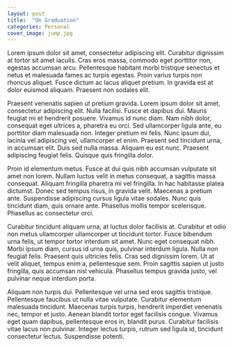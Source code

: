 ```yaml
---
layout: post
title:  "On Graduation"
categories: Personal
cover_image: jump.jpg
---
```


Lorem ipsum dolor sit amet, consectetur adipiscing elit. Curabitur dignissim at tortor sit amet iaculis. Cras eros massa, commodo eget porttitor non, egestas accumsan arcu. Pellentesque habitant morbi tristique senectus et netus et malesuada fames ac turpis egestas. Proin varius turpis non rhoncus aliquet. Fusce dictum ac lacus aliquet pretium. In gravida est at dolor euismod aliquam. Praesent non sodales elit.

Praesent venenatis sapien ut pretium gravida. Lorem ipsum dolor sit amet, consectetur adipiscing elit. Nulla facilisi. Fusce et dapibus dui. Mauris feugiat mi et hendrerit posuere. Vivamus id nunc diam. Nam nibh dolor, consequat eget ultrices a, pharetra eu orci. Sed ullamcorper ligula ante, eu porttitor diam malesuada non. Integer pretium mi felis. Nunc ipsum dui, lacinia vel adipiscing vel, ullamcorper et enim. Praesent sed tincidunt urna, in accumsan elit. Duis sed nulla massa. Aliquam eu est nunc. Praesent adipiscing feugiat felis. Quisque quis fringilla dolor.

Proin id elementum metus. Fusce at dui quis nibh accumsan vulputate sit amet non lorem. Nullam luctus velit in metus consequat, a sagittis massa consequat. Aliquam fringilla pharetra mi vel fringilla. In hac habitasse platea dictumst. Donec sed tempus risus, in gravida velit. Maecenas a pretium ante. Suspendisse adipiscing cursus ligula vitae sodales. Nunc quis tincidunt diam, quis ornare ante. Phasellus mollis tempor scelerisque. Phasellus ac consectetur orci.

Curabitur tincidunt aliquam urna, at luctus dolor facilisis at. Curabitur et odio non metus ullamcorper ullamcorper ut tincidunt tortor. Fusce bibendum urna felis, ut tempor tortor interdum sit amet. Nunc eget consequat nibh. Morbi ipsum diam, cursus id urna quis, pulvinar interdum ligula. Nulla non feugiat felis. Praesent quis ultricies felis. Cras sed dignissim lorem. Ut at velit aliquet, tempus enim a, pellentesque sem. Proin sagittis sapien ut justo fringilla, quis accumsan nisl vehicula. Phasellus tempus gravida justo, vel pulvinar neque interdum porta.

Aliquam non turpis dui. Pellentesque vel urna sed eros sagittis tristique. Pellentesque faucibus ut nulla vitae vulputate. Curabitur elementum malesuada tincidunt. Maecenas turpis turpis, hendrerit imperdiet venenatis nec, tempor et justo. Aenean blandit tortor eget facilisis congue. Vivamus eget quam dapibus, pellentesque eros in, blandit purus. Curabitur facilisis vitae lacus non pulvinar. Integer lectus turpis, rutrum sed ligula id, tincidunt consectetur lectus. Suspendisse potenti.